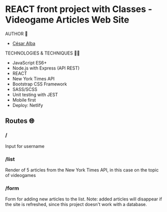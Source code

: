 # REACT front project with Classes - Videogame Articles Web Site

AUTHOR 🧑
- [César Alba](https://github.com/Cesario87)

TECHNOLOGIES & TECHNIQUES 👨‍💻
- JavaScript ES6+
- Node.js with Express (API REST)
- REACT
- New York Times API
- Bootstrap CSS Framework
- SASS/SCSS
- Unit testing with JEST
- Mobile first
- Deploy: Netlify

## Routes 🌐
### / 
Input for username <br> 
### /list
Render of 5 articles from the New York Times API, in this case on the topic of videogames <br> 
### /form
Form for adding new articles to the list. 
Note: added articles will disappear if the site is refreshed, since this project doesn't work with a database.  <br> 
